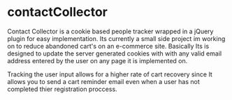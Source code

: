# contactCollector
Contact Collector is a cookie based people tracker wrapped in a jQuery plugin for easy implementation. Its currently a small 
side project im working on to reduce abandoned cart's on an e-commerce site. Basically Its is designed to update the server 
generated cookies with with any valid email address entered by the user on any page it is implemented on. 

Tracking the user input allows for a higher rate of cart recovery since It allows you to send a cart reminder email even when 
a user has not completed thier registration proccess.
